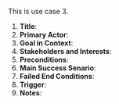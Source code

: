 This is use case 3.

1. **Title**: 
2. **Primary Actor**:
3. **Goal in Context**:
4. **Stakeholders and Interests**:
5. **Preconditions**:
6. **Main Success Senario**: 
7. **Failed End Conditions**:
8. **Trigger**:
9. **Notes**:

